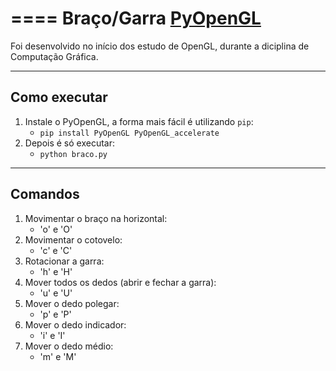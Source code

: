 ====
Braço/Garra [PyOpenGL](http://pyopengl.sourceforge.net/)
====

Foi desenvolvido no início dos estudo de OpenGL, durante a diciplina de Computação Gráfica.

---
Como executar
---
1. Instale o PyOpenGL, a forma mais fácil é utilizando `pip`:
	* `pip install PyOpenGL PyOpenGL_accelerate`
2. Depois é só executar:
	* `python braco.py`

---
Comandos 
---
1. Movimentar o braço na horizontal:
	* 'o' e 'O'
2. Movimentar o cotovelo:
	* 'c' e 'C'
3. Rotacionar a garra:
	* 'h' e 'H'
4. Mover todos os dedos (abrir e fechar a garra):
	* 'u' e 'U'
5. Mover o dedo polegar:
	* 'p' e 'P'
6. Mover o dedo indicador:
	* 'i' e 'I'
7. Mover o dedo médio:
	* 'm' e 'M'
